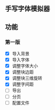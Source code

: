 ## 手写字体模拟器

## 功能

### 第一版

- [x] 导入背景
- [x] 导入字体
- [x] 调整字体大小
- [x] 调整块边距
- [x] 调整块三维旋转
- [x] 调整字间距
- [ ] 导出
- [ ] 分页
- [ ] 配置文件
